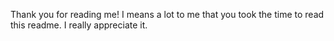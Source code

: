 Thank you for reading me! I means a lot to me that you took the time to read this readme.  I really appreciate it.
